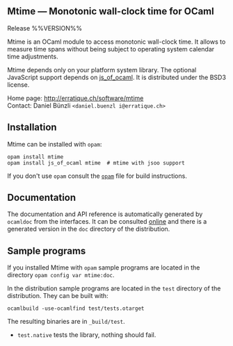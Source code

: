 Mtime — Monotonic wall-clock time for OCaml
-------------------------------------------------------------------------------
Release %%VERSION%%

Mtime is an OCaml module to access monotonic wall-clock time. It
allows to measure time spans without being subject to operating system
calendar time adjustments.

Mtime depends only on your platform system library. The optional
JavaScript support depends on [js_of_ocaml][1]. It is distributed
under the BSD3 license.

[1]: http://ocsigen.org/js_of_ocaml/

Home page: http://erratique.ch/software/mtime  
Contact: Daniel Bünzli `<daniel.buenzl i@erratique.ch>`



## Installation

Mtime can be installed with `opam`:

    opam install mtime
    opam install js_of_ocaml mtime  # mtime with jsoo support

If you don't use `opam` consult the [`opam`](opam) file for build
instructions.

## Documentation

The documentation and API reference is automatically generated by
`ocamldoc` from the interfaces. It can be consulted [online][5]
and there is a generated version in the `doc` directory of the
distribution.

[5]: http://erratique.ch/software/mtime/doc/

## Sample programs

If you installed Mtime with `opam` sample programs are located in
the directory `opam config var mtime:doc`.

In the distribution sample programs are located in the `test`
directory of the distribution. They can be built with:

    ocamlbuild -use-ocamlfind test/tests.otarget

The resulting binaries are in `_build/test`.

- `test.native` tests the library, nothing should fail.
